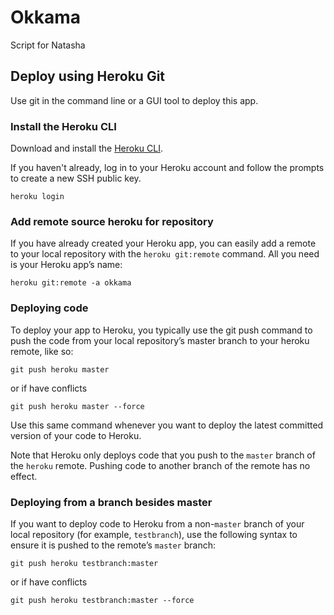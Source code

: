 # Okkama

Script for Natasha


## Deploy using Heroku Git

Use git in the command line or a GUI tool to deploy this app.

### Install the Heroku CLI

Download and install the [Heroku CLI](https://devcenter.heroku.com/articles/heroku-cli).

If you haven't already, log in to your Heroku account and follow the prompts to create a new SSH public key.

```
heroku login
```

### Add remote source heroku for repository

If you have already created your Heroku app, you can easily add a remote to your local repository with the
`heroku git:remote` command. All you need is your Heroku app’s name:

```
heroku git:remote -a okkama
```

### Deploying code

To deploy your app to Heroku, you typically use the git push command to push the code from your local repository’s
master branch to your heroku remote, like so:

```
git push heroku master
```

or if have conflicts

```
git push heroku master --force
```

Use this same command whenever you want to deploy the latest committed version of your code to Heroku.

Note that Heroku only deploys code that you push to the `master` branch of the `heroku` remote. Pushing code to
another branch of the remote has no effect.

### Deploying from a branch besides master

If you want to deploy code to Heroku from a non-`master` branch of your local repository (for example, `testbranch`),
use the following syntax to ensure it is pushed to the remote’s `master` branch:

```
git push heroku testbranch:master
```

or if have conflicts

```
git push heroku testbranch:master --force
```
